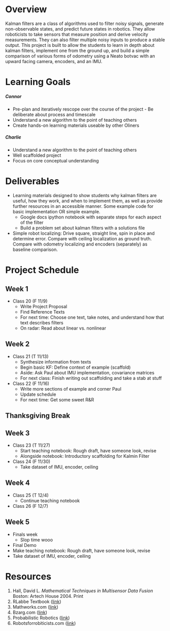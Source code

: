 # Overview
Kalman filters are a class of algorithms used to filter noisy signals, generate non-observable states, and predict future states in robotics. They allow roboticists to take sensors that measure position and derive velocity measurements. They can also filter multiple noisy inputs to produce a stable output. This project is built to allow the students to learn in depth about kalman filters, implement one from the ground up, and build a simple comparison of various forms of odometry using a Neato botvac with an upward facing camera, encoders, and an IMU.

# Learning Goals
##### Connor
- Pre-plan and iteratively rescope over the course of the project - Be deliberate about process and timescale
- Understand a new algorithm to the point of teaching others
- Create hands-on learning materials useable by other Oliners

##### Charlie
- Understand a new algorithm to the point of teaching others
- Well scaffolded project
- Focus on core conceptual understanding

# Deliverables
- Learning materials designed to show students why kalman filters are useful, how they work, and when to implement them, as well as provide further resources in an accessible manner. Some example code for basic implementation OR simple example. 
  - Google docs ipython notebook with separate steps for each aspect of the filter
  - Build a problem set about kalman filters with a solutions file
- Simple robot localizing: Drive square, straight line, spin in place and determine error. Compare with ceiling localization as ground truth. Compare with odometry localizing and encoders (separately) as baseline comparison.

# Project Schedule
## Week 1
- Class 20 (F 11/9)
  - Write Project Proposal
  - Find Reference Texts
  - For next time: Choose one text, take notes, and understand how that text describes filters
  - On radar: Read about linear vs. nonlinear
  
## Week 2
- Class 21 (T 11/13)
  - Synthesize information from texts
  - Begin basic KF: Define context of example (scaffold)
  - Aside: Ask Paul about IMU implementation, covariance matrices
  - For next class: Finish writing out scaffolding and take a stab at stuff
- Class 22 (F 11/16)
  - Write more sections of example and corner Paul
  - Update schedule
  - For next time: Get some sweet R&R
  
## Thanksgiving Break

## Week 3
- Class 23 (T 11/27)
  - Start teaching notebook: Rough draft, have someone look, revise
  - Alongside notebook: Introductory scaffolding for Kalmin Filter
- Class 24 (F 11/30)
  - Take dataset of IMU, encoder, ceiling
  
## Week 4
- Class 25 (T 12/4)
  - Continue teaching notebook
- Class 26 (F 12/7)

## Week 5
- Finals week
  - Slop time wooo
- Final Demo
- Make teaching notebook: Rough draft, have someone look, revise
- Take dataset of IMU, encoder, ceiling

# Resources
1. Hall, David L. _Mathematical Techniques in Multisensor Data Fusion_ Boston: Artech House 2004. Print
2. RLabbe Textbook ([link](https://github.com/rlabbe/Kalman-and-Bayesian-Filters-in-Python))
3. Mathworks.com ([link](https://www.mathworks.com/videos/series/understanding-kalman-filters.html))
4. Bzarg.com ([link](http://www.bzarg.com/p/how-a-kalman-filter-works-in-pictures/))
5. Probabilistic Robotics ([link](https://docs.ufpr.br/~danielsantos/ProbabilisticRobotics.pdf))
6. Robotsforrobiticists.com ([link](http://robotsforroboticists.com/kalman-filtering/))
